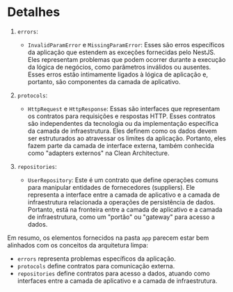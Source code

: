 # Detalhes

1. `errors`:

   - `InvalidParamError` e `MissingParamError`: Esses são erros específicos da aplicação que estendem as exceções fornecidas pelo NestJS. Eles representam problemas que podem ocorrer durante a execução da lógica de negócios, como parâmetros inválidos ou ausentes. Esses erros estão intimamente ligados à lógica de aplicação e, portanto, são componentes da camada de aplicativo.

2. `protocols`:

   - `HttpRequest` e `HttpResponse`: Essas são interfaces que representam os contratos para requisições e respostas HTTP. Esses contratos são independentes da tecnologia ou da implementação específica da camada de infraestrutura. Eles definem como os dados devem ser estruturados ao atravessar os limites da aplicação. Portanto, eles fazem parte da camada de interface externa, também conhecida como "adapters externos" na Clean Architecture.

3. `repositories`:

   - `UserRepository`: Este é um contrato que define operações comuns para manipular entidades de fornecedores (suppliers). Ele representa a interface entre a camada de aplicativo e a camada de infraestrutura relacionada a operações de persistência de dados. Portanto, está na fronteira entre a camada de aplicativo e a camada de infraestrutura, como um "portão" ou "gateway" para acesso a dados.

Em resumo, os elementos fornecidos na pasta `app` parecem estar bem alinhados com os conceitos da arquitetura limpa:

- `errors` representa problemas específicos da aplicação.
- `protocols` define contratos para comunicação externa.
- `repositories` define contratos para acesso a dados, atuando como interfaces entre a camada de aplicativo e a camada de infraestrutura.
